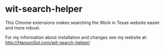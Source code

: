 # wit-search-helper
This Chrome extensions makes searching the Work in Texas website easier and more robust.

For my information about installation and changes see my website at:
http://HansonSol.com/wit-search-helper/
